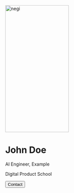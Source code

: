<!-- Add icon library -->
<link rel="https://github.com/team-cero/team-cero.github.io/blob/master/assets/stylesheets/negi" href="https://cdnjs.cloudflare.com/ajax/libs/font-awesome/4.7.0/css/font-awesome.min.css">

<div class="card">
  <img src="https://github.com/team-cero/team-cero.github.io/blob/master/assets/images/negi.jpg" alt="negi" width="200" height="400">
  <h1>John Doe</h1>
  <p class="title">AI Engineer, Example</p>
  <p>Digital Product School</p>
  <a href="#"><i class="fa fa-dribbble"></i></a>
  <a href="#"><i class="fa fa-twitter"></i></a>
  <a href="#"><i class="fa fa-linkedin"></i></a>
  <a href="#"><i class="fa fa-facebook"></i></a>
  <p><button>Contact</button></p>
</div>
